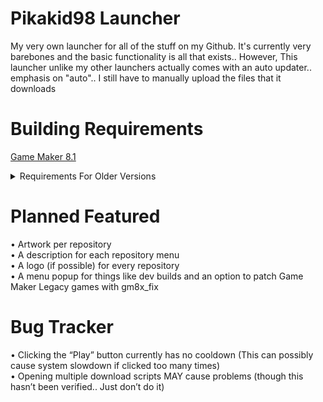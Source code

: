 # Pikakid98 Launcher
My very own launcher for all of the stuff on my Github. It's currently very barebones and the basic functionality is all that exists.. However, This launcher unlike my other launchers actually comes with an auto updater.. emphasis on "auto".. I still have to manually upload the files that it downloads

# Building Requirements

[Game Maker 8.1](https://archive.org/details/GameMaker81)

<details>
<summary>Requirements For Older Versions</summary>

[7-Zip (Alone Reduced) (v22.1)](https://www.7-zip.org/a/7zr.exe) (Dev 30/9/2022) `Downloads Seperately As Of "Dev 30/9/2022"`
\
[gm8x_fix (v0.5.8)](https://github.com/skyfloogle/gm8x_fix/releases/tag/v0.5.8) (v0.5 - Dev 30/9/2022) `Downloads Seperately As Of "Dev 30/9/2022"`
\
[7-Zip (Alone) (v22.0)](https://www.7-zip.org/a/7z2107-extra.7z) (Dev 29/6/2022 - Dev 18/7/2022)
\
[HTTP Downloader (v1.0.4.8)](https://github.com/erickutcher/httpdownloader/releases/v1.0.4.8) (v0.1 - v0.5)
\
[7-Zip (Alone (v21.07)](https://www.7-zip.org/a/7z2107-extra.7z) (v0.2.1 - v0.5.3)
\
[7-Zip (v21.03 Beta)](https://www.7-zip.org/a/7z2103.exe) (v0.1 - v0.2)

</details>

# Planned Featured

• Artwork per repository
\
• A description for each repository menu
\
• A logo (if possible) for every repository
\
• A menu popup for things like dev builds and an option to patch Game Maker Legacy games with gm8x_fix


# Bug Tracker

• Clicking the “Play” button currently has no cooldown (This can possibly cause system slowdown if clicked too many times)
\
• Opening multiple download scripts MAY cause problems (though this hasn’t been verified.. Just don’t do it)
